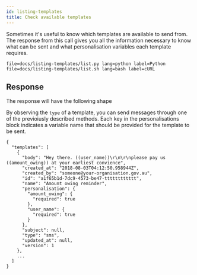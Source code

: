 ```yaml
---
id: listing-templates
title: Check available templates
---
```


Sometimes it's useful to know which templates are available to send from. The
response from this call gives you all the information necessary to know what can
be sent and what personalisation variables each template requires.

```filetabs
file=docs/listing-templates/list.py lang=python label=Python
file=docs/listing-templates/list.sh lang=bash label=cURL
```

## Response

The response will have the following shape

By observing the `type` of a template, you can send messages through one
of the previoiusly described methods. Each key in the personalisations block
indicates a variable name that should be provided for the template to be sent.

```
{
  "templates": [
    {
      "body": "Hey there. ((user_name))\r\n\r\nplease pay us ((amount_owing)) at your earliest convience",
      "created_at": "2018-08-03T04:12:50.958944Z",
      "created_by": "someone@your-organisation.gov.au",
      "id": "a1f65b1d-7dc9-4573-be47-tttttttttttt",
      "name": "Amount owing reminder",
      "personalisation": {
        "amount_owing": {
          "required": true
        },
        "user_name": {
          "required": true
        }
      },
      "subject": null,
      "type": "sms",
      "updated_at": null,
      "version": 1
    },
    ...
  ]
}
```
